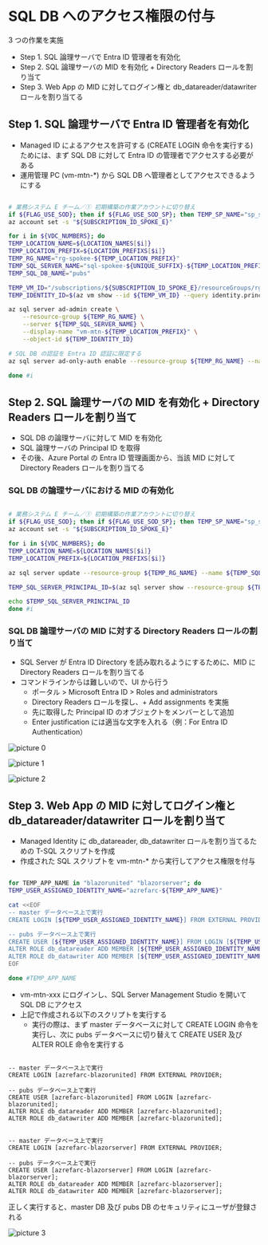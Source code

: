 # SQL DB へのアクセス権限の付与

3 つの作業を実施

- Step 1. SQL 論理サーバで Entra ID 管理者を有効化
- Step 2. SQL 論理サーバの MID を有効化 + Directory Readers ロールを割り当て
- Step 3. Web App の MID に対してログイン権と db_datareader/datawriter ロールを割り当てる

## Step 1. SQL 論理サーバで Entra ID 管理者を有効化

- Managed ID によるアクセスを許可する (CREATE LOGIN 命令を実行する) ためには、まず SQL DB に対して Entra ID の管理者でアクセスする必要がある
- 運用管理 PC (vm-mtn-*) から SQL DB へ管理者としてアクセスできるようにする

```bash

# 業務システム E チーム／① 初期構築の作業アカウントに切り替え
if ${FLAG_USE_SOD}; then if ${FLAG_USE_SOD_SP}; then TEMP_SP_NAME="sp_spokee_dev"; az login --service-principal --username ${SP_APP_IDS[${TEMP_SP_NAME}]} --password "${SP_PWDS[${TEMP_SP_NAME}]}" --tenant ${PRIMARY_DOMAIN_NAME} --allow-no-subscriptions; else az account clear; az login -u "user_spokee_dev@${PRIMARY_DOMAIN_NAME}" -p "${ADMIN_PASSWORD}"; fi; fi
az account set -s "${SUBSCRIPTION_ID_SPOKE_E}"

for i in ${VDC_NUMBERS}; do
TEMP_LOCATION_NAME=${LOCATION_NAMES[$i]}
TEMP_LOCATION_PREFIX=${LOCATION_PREFIXS[$i]}
TEMP_RG_NAME="rg-spokee-${TEMP_LOCATION_PREFIX}"
TEMP_SQL_SERVER_NAME="sql-spokee-${UNIQUE_SUFFIX}-${TEMP_LOCATION_PREFIX}"
TEMP_SQL_DB_NAME="pubs"

TEMP_VM_ID="/subscriptions/${SUBSCRIPTION_ID_SPOKE_E}/resourceGroups/rg-spokeemtn-${TEMP_LOCATION_PREFIX}/providers/Microsoft.Compute/virtualMachines/vm-mtn-${TEMP_LOCATION_PREFIX}"
TEMP_IDENTITY_ID=$(az vm show --id ${TEMP_VM_ID} --query identity.principalId -o tsv)

az sql server ad-admin create \
    --resource-group ${TEMP_RG_NAME} \
    --server ${TEMP_SQL_SERVER_NAME} \
    --display-name "vm-mtn-${TEMP_LOCATION_PREFIX}" \
    --object-id ${TEMP_IDENTITY_ID}

# SQL DB の認証を Entra ID 認証に限定する
az sql server ad-only-auth enable --resource-group ${TEMP_RG_NAME} --name ${TEMP_SQL_SERVER_NAME}

done #i

```

## Step 2. SQL 論理サーバの MID を有効化 + Directory Readers ロールを割り当て

- SQL DB の論理サーバに対して MID を有効化
- SQL 論理サーバの Principal ID を取得
- その後、Azure Portal の Entra ID 管理画面から、当該 MID に対して Directory Readers ロールを割り当てる

### SQL DB の論理サーバにおける MID の有効化

```bash

# 業務システム E チーム／① 初期構築の作業アカウントに切り替え
if ${FLAG_USE_SOD}; then if ${FLAG_USE_SOD_SP}; then TEMP_SP_NAME="sp_spokee_dev"; az login --service-principal --username ${SP_APP_IDS[${TEMP_SP_NAME}]} --password "${SP_PWDS[${TEMP_SP_NAME}]}" --tenant ${PRIMARY_DOMAIN_NAME} --allow-no-subscriptions; else az account clear; az login -u "user_spokee_dev@${PRIMARY_DOMAIN_NAME}" -p "${ADMIN_PASSWORD}"; fi; fi
az account set -s "${SUBSCRIPTION_ID_SPOKE_E}"

for i in ${VDC_NUMBERS}; do
TEMP_LOCATION_NAME=${LOCATION_NAMES[$i]}
TEMP_LOCATION_PREFIX=${LOCATION_PREFIXS[$i]}

az sql server update --resource-group ${TEMP_RG_NAME} --name ${TEMP_SQL_SERVER_NAME} --assign_identity

TEMP_SQL_SERVER_PRINCIPAL_ID=$(az sql server show --resource-group ${TEMP_RG_NAME} --name ${TEMP_SQL_SERVER_NAME} --query identity.principalId -o tsv)

echo $TEMP_SQL_SERVER_PRINCIPAL_ID
done #i

```

### SQL DB 論理サーバの MID に対する Directory Readers ロールの割り当て

- SQL Server が Entra ID Directory を読み取れるようにするために、MID に Directory Readers ロールを割り当てる
- コマンドラインからは難しいので、UI から行う
  - ポータル > Microsoft Entra ID > Roles and administrators
  - Directory Readers ロールを探し、+ Add assignments を実施
  - 先に取得した Principal ID のオブジェクトをメンバーとして追加
  - Enter justification には適当な文字を入れる（例：For Entra ID Authentication）

![picture 0](./images/d530132212df7743c6b3a94765c8251b7eca46c1d5c4b901502a4b380ff981fe.png)  

![picture 1](./images/6efd5de5926217649ddcea8e1cf3507dde4ae4ca7cb21ff6cb49a9caf1fc5307.png)  

![picture 2](./images/0af2eac23340a7a80216d6979d32a0e23bee9f12d3cc330c3501b09d4acb9135.png)  


## Step 3. Web App の MID に対してログイン権と db_datareader/datawriter ロールを割り当て

- Managed Identity に db_datareader, db_datawriter ロールを割り当てるための T-SQL スクリプトを作成
- 作成された SQL スクリプトを vm-mtn-* から実行してアクセス権限を付与

```bash

for TEMP_APP_NAME in "blazorunited" "blazorserver"; do
TEMP_USER_ASSIGNED_IDENTITY_NAME="azrefarc-${TEMP_APP_NAME}"

cat <<EOF
-- master データベース上で実行
CREATE LOGIN [${TEMP_USER_ASSIGNED_IDENTITY_NAME}] FROM EXTERNAL PROVIDER;

-- pubs データベース上で実行
CREATE USER [${TEMP_USER_ASSIGNED_IDENTITY_NAME}] FROM LOGIN [${TEMP_USER_ASSIGNED_IDENTITY_NAME}];
ALTER ROLE db_datareader ADD MEMBER [${TEMP_USER_ASSIGNED_IDENTITY_NAME}];
ALTER ROLE db_datawriter ADD MEMBER [${TEMP_USER_ASSIGNED_IDENTITY_NAME}];
EOF

done #TEMP_APP_NAME

```

- vm-mtn-xxx にログインし、SQL Server Management Studio を開いて SQL DB にアクセス
- 上記で作成される以下のスクリプトを実行する
  - 実行の際は、まず master データベースに対して CREATE LOGIN 命令を実行し、次に pubs データベースに切り替えて CREATE USER 及び ALTER ROLE 命令を実行する

```T-SQL

-- master データベース上で実行
CREATE LOGIN [azrefarc-blazorunited] FROM EXTERNAL PROVIDER;

-- pubs データベース上で実行
CREATE USER [azrefarc-blazorunited] FROM LOGIN [azrefarc-blazorunited];
ALTER ROLE db_datareader ADD MEMBER [azrefarc-blazorunited];
ALTER ROLE db_datawriter ADD MEMBER [azrefarc-blazorunited];


-- master データベース上で実行
CREATE LOGIN [azrefarc-blazorserver] FROM EXTERNAL PROVIDER;

-- pubs データベース上で実行
CREATE USER [azrefarc-blazorserver] FROM LOGIN [azrefarc-blazorserver];
ALTER ROLE db_datareader ADD MEMBER [azrefarc-blazorserver];
ALTER ROLE db_datawriter ADD MEMBER [azrefarc-blazorserver];

```

正しく実行すると、master DB 及び pubs DB のセキュリティにユーザが登録される

![picture 3](./images/0df4230f22056499b55b7c99ac41e7d9b4dc47155258265c86fb25f39d91140f.png)  
